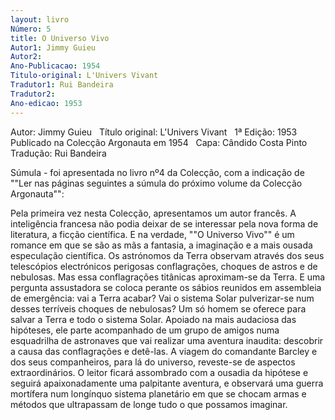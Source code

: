 ```yaml
---
layout: livro
Número: 5
title: O Universo Vivo
Autor1: Jimmy Guieu
Autor2: 
Ano-Publicacao: 1954
Titulo-original: L'Univers Vivant
Tradutor1: Rui Bandeira
Tradutor2: 
Ano-edicao: 1953
---
```


Autor: Jimmy Guieu
 
Título original: L'Univers Vivant
 
1ª Edição: 1953
 
Publicado na Colecção Argonauta em 1954
 
Capa: Cândido Costa Pinto 
 
Tradução: Rui Bandeira

Súmula - foi apresentada no livro nº4 
da Colecção, com a indicação de ""Ler nas páginas seguintes a súmula do 
próximo volume da Colecção Argonauta"":

Pela primeira vez nesta Colecção, apresentamos um autor francês. A inteligência francesa não podia deixar de se interessar pela nova forma de literatura, a ficção científica. E na verdade, ""O Universo Vivo"" é um romance em que se são as mãs a fantasia, a imaginação e a mais ousada especulação científica.
Os astrónomos da Terra observam através dos seus telescópios electrónicos perigosas conflagrações, choques de astros e de nebulosas. Mas essa conflagrações titânicas aproximam-se da Terra. E uma pergunta assustadora se coloca perante os sábios reunidos em assembleia de emergência: vai a Terra acabar? Vai o sistema Solar pulverizar-se num desses terríveis choques de nebulosas?
Um só homem se oferece para salvar a Terra e todo o sistema Solar. Apoiado na mais audaciosa das hipóteses, ele parte acompanhado de um grupo de amigos numa esquadrilha de astronaves que vai realizar uma aventura inaudita: descobrir a causa das conflagrações e detê-las. A viagem do comandante Barcley e dos seus companheiros, para lá do universo, reveste-se de aspectos extraordinários. O leitor ficará assombrado com a ousadia da hipótese e seguirá apaixonadamente uma palpitante aventura, e observará uma guerra mortífera num longínquo sistema planetário em que se chocam armas e métodos que ultrapassam de longe tudo o que possamos imaginar.
